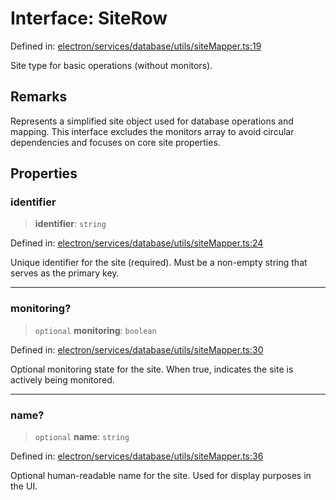 # Interface: SiteRow

Defined in: [electron/services/database/utils/siteMapper.ts:19](https://github.com/Nick2bad4u/Uptime-Watcher/blob/dca5483e793478722cd3e6e125cafcec5fc771f0/electron/services/database/utils/siteMapper.ts#L19)

Site type for basic operations (without monitors).

## Remarks

Represents a simplified site object used for database operations and mapping.
This interface excludes the monitors array to avoid circular dependencies
and focuses on core site properties.

## Properties

### identifier

> **identifier**: `string`

Defined in: [electron/services/database/utils/siteMapper.ts:24](https://github.com/Nick2bad4u/Uptime-Watcher/blob/dca5483e793478722cd3e6e125cafcec5fc771f0/electron/services/database/utils/siteMapper.ts#L24)

Unique identifier for the site (required).
Must be a non-empty string that serves as the primary key.

***

### monitoring?

> `optional` **monitoring**: `boolean`

Defined in: [electron/services/database/utils/siteMapper.ts:30](https://github.com/Nick2bad4u/Uptime-Watcher/blob/dca5483e793478722cd3e6e125cafcec5fc771f0/electron/services/database/utils/siteMapper.ts#L30)

Optional monitoring state for the site.
When true, indicates the site is actively being monitored.

***

### name?

> `optional` **name**: `string`

Defined in: [electron/services/database/utils/siteMapper.ts:36](https://github.com/Nick2bad4u/Uptime-Watcher/blob/dca5483e793478722cd3e6e125cafcec5fc771f0/electron/services/database/utils/siteMapper.ts#L36)

Optional human-readable name for the site.
Used for display purposes in the UI.
